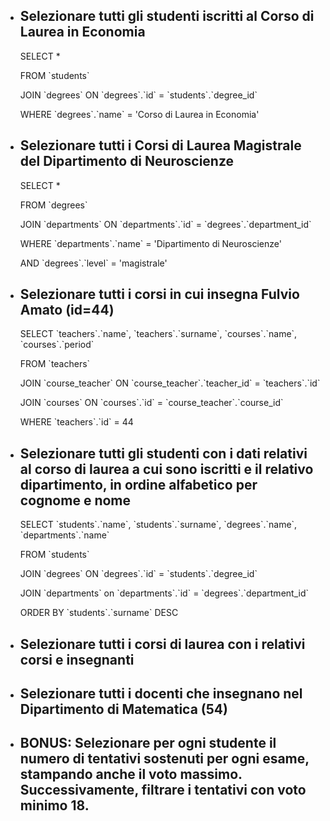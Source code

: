 - ## Selezionare tutti gli studenti iscritti al Corso di Laurea in Economia

  SELECT \*

  FROM \`students\`

  JOIN \`degrees\` ON \`degrees\`.\`id\` = \`students\`.\`degree_id\`

  WHERE \`degrees\`.\`name\` = 'Corso di Laurea in Economia'

- ## Selezionare tutti i Corsi di Laurea Magistrale del Dipartimento di Neuroscienze

  SELECT \*

  FROM \`degrees\`

  JOIN \`departments\` ON \`departments\`.\`id\` = \`degrees\`.\`department_id\`

  WHERE \`departments\`.\`name\` = 'Dipartimento di Neuroscienze'

  AND \`degrees\`.\`level\` = 'magistrale'

- ## Selezionare tutti i corsi in cui insegna Fulvio Amato (id=44)

  SELECT \`teachers\`.\`name\`, \`teachers\`.\`surname\`, \`courses\`.\`name\`, \`courses\`.\`period\`

  FROM \`teachers\`

  JOIN \`course_teacher\` ON \`course_teacher\`.\`teacher_id\` = \`teachers\`.\`id\`

  JOIN \`courses\` ON \`courses\`.\`id\` = \`course_teacher\`.\`course_id\`

  WHERE \`teachers\`.\`id\` = 44

- ## Selezionare tutti gli studenti con i dati relativi al corso di laurea a cui sono iscritti e il relativo dipartimento, in ordine alfabetico per cognome e nome

  SELECT \`students\`.\`name\`, \`students\`.\`surname\`, \`degrees\`.\`name\`, \`departments\`.\`name\`

  FROM \`students\`

  JOIN \`degrees\` ON \`degrees\`.\`id\` = \`students\`.\`degree_id\`

  JOIN \`departments\` on \`departments\`.\`id\` = \`degrees\`.\`department_id\`

  ORDER BY \`students\`.\`surname\` DESC

- ## Selezionare tutti i corsi di laurea con i relativi corsi e insegnanti

- ## Selezionare tutti i docenti che insegnano nel Dipartimento di Matematica (54)

- ## BONUS: Selezionare per ogni studente il numero di tentativi sostenuti per ogni esame, stampando anche il voto massimo. Successivamente, filtrare i tentativi con voto minimo 18.
